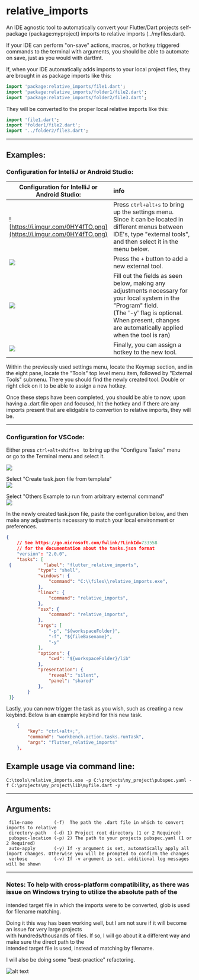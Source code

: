 # relative_imports  
  
An IDE agnostic tool to automatically convert your Flutter/Dart projects self-package (package:myproject) imports to relative imports (../myfiles.dart).     
  
If your IDE can perform "on-save" actions, macros, or hotkey triggered commands to the terminal with arguments, you should be able to automate on save, just as you would with dartfmt.    
  
   
If, when your IDE automatically adds imports to your local project files, they are brought in as package imports like this:  
```dart  
import 'package:relative_imports/file1.dart';  
import 'package:relative_imports/folder1/file2.dart';  
import 'package:relative_imports/folder2/file3.dart';  
```
 They will be converted to the proper local relative imports like this:
 
```dart  
import 'file1.dart';  
import 'folder1/file2.dart';  
import '../folder2/file3.dart';  
```
---  
## Examples: 
### **Configuration for IntelliJ or Android Studio:**

<style>
table th:first-of-type {
    width: 10%;
}
table th:nth-of-type(2) {
    width: 80%;
}
table th:nth-of-type(3) {
    width: 80%;
}
table th:nth-of-type(4) {
    width: 80%;
}
</style>

  **Configuration for IntelliJ or Android Studio:** |        <div align=left width=20%>   info </div>
------------------------- | --------------- 
![https://i.imgur.com/0HY4fTO.png](https://i.imgur.com/0HY4fTO.png) | <div align=left width=20%> Press ```ctrl+alt+s``` to bring up the settings menu. Since it can be located in different menus between IDE's,  type "external tools", and then select it in the menu below.</div>
  ![](https://i.imgur.com/0cZsk5w.png)   | <div align=left width=20%> Press the ```+``` button to add a new external tool.  </div>
![](https://i.imgur.com/gWsWoYI.png)    | <div align=left width=20%> Fill out the fields as seen below,   making any adjustments necessary for <br>your local system in the "Program" field. <br> (The '-y' flag is optional. When present, changes   are automatically applied when the tool is ran)  </div>
![](https://i.imgur.com/jFqFvI0.png)| <div align=left width=20%> Finally, you can assign a hotkey to the new tool.    </div>
Within the previously used settings menu, locate the Keymap section, and in the eight pane, locate the "Tools" top level menu item, followed by "External Tools" submenu. There you should find the newly created tool. Double or right click on it to be able to assign a new hotkey.   
  
 
Once these steps have been completed, you should be able to now, upon having a .dart file open and focused, hit the hotkey and if there are any imports present that are elidgable to convertion to relative imports, they will be.  
  
---   
### **Configuration for VSCode:**  
  
Either press ```ctrl+alt+shift+s ``` to bring up the "Configure Tasks" menu  
or go to the Terminal menu and select it.  
  
![](https://i.imgur.com/nV5kYUB.png)  
  
Select "Create task.json file from template"    
![](https://i.imgur.com/1xoytR1.png)  
  
Select "Others Example to run from arbitrary external command"    
![](https://i.imgur.com/J6VwEmT.png)  
  
In the newly created task.json file, paste the configuration below, and then make any adjustments necessary to match your local environment or preferences.  
  
```json  
{  
    // See https://go.microsoft.com/fwlink/?LinkId=733558  
    // for the documentation about the tasks.json format  
    "version": "2.0.0",  
    "tasks": [  
 {            "label": "flutter_relative_imports",  
            "type": "shell",  
            "windows": {  
                "command": "C:\\files\\relative_imports.exe",  
            },  
            "linux": {  
                "command": "relative_imports",  
            },  
            "osx": {  
                "command": "relative_imports",  
            },  
            "args": [  
                "-p", "${workspaceFolder}",  
                "-f", "${fileBasename}",  
                "-y"  
            ],  
            "options": {  
                "cwd": "${workspaceFolder}/lib"  
            },  
            "presentation": {  
                "reveal": "silent",  
                "panel": "shared"  
            },  
        }  
 ]}  
```  
  
Lastly, you can now trigger the task as you wish, such as creating a new keybind. Below is an example keybind for this new task.  
  
```json  
    {  
        "key": "ctrl+alt+;",  
        "command": "workbench.action.tasks.runTask",  
        "args": "flutter_relative_imports"  
    },  
```  
  
## Example usage via command line:  
```  
C:\tools\relative_imports.exe -p C:\projects\my_project\pubspec.yaml -f C:\projects\my_project\lib\myfile.dart -y  
```  
  
---  
## Arguments: 
```  
 file-name        (-f)  The path the .dart file in which to convert imports to relative  
 directory-path   (-d) 1) Project root directory (1 or 2 Required)  
 pubspec-location (-p) 2) The path to your projects pubspec.yaml (1 or 2 Required)  
 auto-apply       (-y) If -y argument is set, automatically apply all import changes. Otherwise you will be prompted to confirm the changes          
 verbose          (-v) If -v argument is set, additional log messages will be shown  
```  
  
---  
### Notes: To help with cross-platform compatibility, as there was issue on Windows trying to utilize the absolute path of the   
intended target file in which the imports were to be converted, glob is used for filename matching.  
  
Doing it this way has been working well, but I am not sure if it will become an issue for very large projects   
with hundreds/thousands of files. If so, I will go about it a different way and make sure the direct path to the   
intended target file is used, instead of matching by filename.  
  
I will also be doing some "best-practice" refactoring.  
  
![alt text](https://i.imgur.com/cg5ow2M.png "instance.id")
